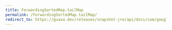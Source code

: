 ```yaml
---
title: ForwardingSortedMap.tailMap
permalink: /ForwardingSortedMap.tailMap/
redirect_to: https://guava.dev/releases/snapshot-jre/api/docs/com/google/common/collect/ForwardingSortedMap.html#tailMap-K-
---
```

